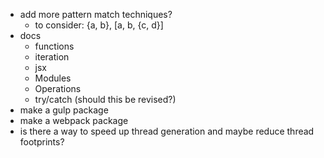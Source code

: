 - add more pattern match techniques?
  - to consider: {a, b}, [a, b, {c, d}]
- docs
  - functions
  - iteration
  - jsx
  - Modules
  - Operations
  - try/catch (should this be revised?)
- make a gulp package
- make a webpack package
- is there a way to speed up thread generation and maybe reduce thread footprints?
